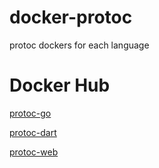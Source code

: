 # docker-protoc
protoc dockers for each language

# Docker Hub
[protoc-go](https://hub.docker.com/r/amothic/protoc-go)

[protoc-dart](https://hub.docker.com/r/amothic/protoc-dart)

[protoc-web](https://hub.docker.com/r/amothic/protoc-web)
